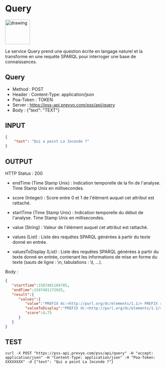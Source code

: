 Query
==

<img src="../images/ic_pss_query.png" alt="drawing" width="80"/>

Le service Query prend une question écrite en langage naturel et la transforme en une requête SPARQL pour interroger une base de connaissances.

Query
--
* Method : POST
* Header : Content-Type: application/json
* Poa-Token : TOKEN
* Server : https://pss-api.prevyo.com/pss/api/query
* Body : {"text": "TEXT"}

INPUT
--

```JSON
{
    "text": "Qui a peint La Joconde ?"
}
```

OUTPUT
--
HTTP Status : 200

* endTime (Time Stamp Unix) : Indication temporelle de la fin de l'analyse. Time Stamp Unix en millisecondes.

* score (Integer) : Score entre 0 et 1 de l'élément auquel cet attribut est rattaché.

* startTime (Time Stamp Unix) : Indication temporelle du début de l'analyse. Time Stamp Unix en millisecondes.

* value (String) : Valeur de l'élément auquel cet attribut est rattaché.

* values (List) : Liste des requêtes SPARQL générées à partir du texte donné en entrée.

* valuesToDisplay (List) : Liste des requêtes SPARQL générées à partir du texte donné en entrée, contenant les informations de mise en forme du texte (sauts de ligne : \n, tabulations : \t, ...).

Body :

```JSON
{
   "startTime":1587481169785,
   "endTime":1587481172935,
   "result":{
      "values":{
         "value":"PREFIX dc:<http://purl.org/dc/elements/1.1/> PREFIX rdf:<http://www.w3.org/1999/02/22-rdf-syntax-ns#> PREFIX rdfs:<http://www.w3.org/2000/01/rdf-schema#> PREFIX xsd:<http://www.w3.org/2001/XMLSchema#> PREFIX owl:<http://www.w3.org/2002/07/owl#> PREFIX em:<http://emvista.com/>  SELECT  ?qui WHERE { graph<toSparql> { ?event1 rdf:type em:image_impression . ?event1 em:hasTheme em:La_Joconde . ?event1 em:hasAgent ?qui .  } } LIMIT 10",
         "valueToDisplay":"PREFIX dc:<http://purl.org/dc/elements/1.1/> \nPREFIX rdf:<http://www.w3.org/1999/02/22-rdf-syntax-ns#> \nPREFIX rdfs:<http://www.w3.org/2000/01/rdf-schema#> \nPREFIX xsd:<http://www.w3.org/2001/XMLSchema#> \nPREFIX owl:<http://www.w3.org/2002/07/owl#> \nPREFIX em:<http://emvista.com/> \n\n SELECT  ?qui\n WHERE {\n graph<toSparql> { \n\t?event1 rdf:type em:image_impression . \n\t?event1 em:hasTheme em:La_Joconde . \n\t?event1 em:hasAgent ?qui . \n }\n } \n LIMIT 10\n",
         "score":0.75
      }
   }
}
```

TEST
--

`curl -X POST "https://pss-api.prevyo.com/pss/api/query" -H "accept: application/json" -H "Content-Type: application/json" -H "Poa-Token: XXXXXXXX" -d {"text": "Qui a peint La Joconde ?"}` 
